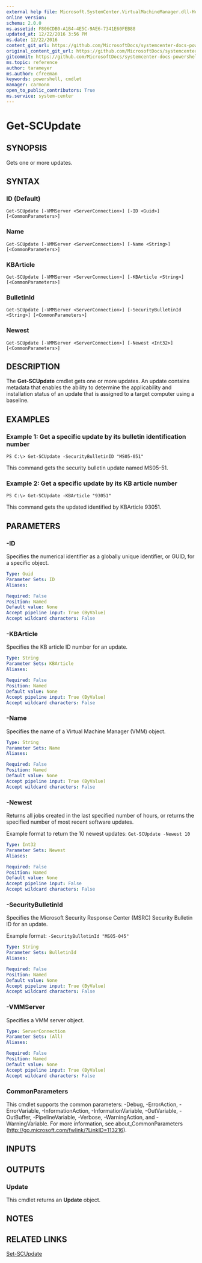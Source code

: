 ```yaml
---
external help file: Microsoft.SystemCenter.VirtualMachineManager.dll-Help.xml
online version: 
schema: 2.0.0
ms.assetid: F806CDB0-A1B4-4E5C-9AE6-7341E60FEB88
updated_at: 12/22/2016 3:56 PM
ms.date: 12/22/2016
content_git_url: https://github.com/MicrosoftDocs/systemcenter-docs-powershell/blob/master/systemcenter-cmdlets/SystemCenter2016/VirtualMachineManager/vlatest/Get-SCUpdate.md
original_content_git_url: https://github.com/MicrosoftDocs/systemcenter-docs-powershell/blob/master/systemcenter-cmdlets/SystemCenter2016/VirtualMachineManager/vlatest/Get-SCUpdate.md
gitcommit: https://github.com/MicrosoftDocs/systemcenter-docs-powershell/blob/96e5647587661652225fbdd2c797cd4d59d542bc/systemcenter-cmdlets/SystemCenter2016/VirtualMachineManager/vlatest/Get-SCUpdate.md
ms.topic: reference
author: tarameyer
ms.author: cfreeman
keywords: powershell, cmdlet
manager: carmonm
open_to_public_contributors: True
ms.service: system-center
---
```


# Get-SCUpdate

## SYNOPSIS
Gets one or more updates.

## SYNTAX

### ID (Default)
```
Get-SCUpdate [-VMMServer <ServerConnection>] [-ID <Guid>] [<CommonParameters>]
```

### Name
```
Get-SCUpdate [-VMMServer <ServerConnection>] [-Name <String>] [<CommonParameters>]
```

### KBArticle
```
Get-SCUpdate [-VMMServer <ServerConnection>] [-KBArticle <String>] [<CommonParameters>]
```

### BulletinId
```
Get-SCUpdate [-VMMServer <ServerConnection>] [-SecurityBulletinId <String>] [<CommonParameters>]
```

### Newest
```
Get-SCUpdate [-VMMServer <ServerConnection>] [-Newest <Int32>] [<CommonParameters>]
```

## DESCRIPTION
The **Get-SCUpdate** cmdlet gets one or more updates.
An update contains metadata that enables the ability to determine the applicability and installation status of an update that is assigned to a target computer using a baseline.

## EXAMPLES

### Example 1: Get a specific update by its bulletin identification number
```
PS C:\> Get-SCUpdate -SecurityBulletinID "MS05-051"
```

This command gets the security bulletin update named MS05-51.

### Example 2: Get a specific update by its KB article number
```
PS C:\> Get-SCUpdate -KBArticle "93051"
```

This command gets the updated identified by KBArticle 93051.

## PARAMETERS

### -ID
Specifies the numerical identifier as a globally unique identifier, or GUID, for a specific object.

```yaml
Type: Guid
Parameter Sets: ID
Aliases: 

Required: False
Position: Named
Default value: None
Accept pipeline input: True (ByValue)
Accept wildcard characters: False
```

### -KBArticle
Specifies the KB article ID number for an update.

```yaml
Type: String
Parameter Sets: KBArticle
Aliases: 

Required: False
Position: Named
Default value: None
Accept pipeline input: True (ByValue)
Accept wildcard characters: False
```

### -Name
Specifies the name of a Virtual Machine Manager (VMM) object.

```yaml
Type: String
Parameter Sets: Name
Aliases: 

Required: False
Position: Named
Default value: None
Accept pipeline input: True (ByValue)
Accept wildcard characters: False
```

### -Newest
Returns all jobs created in the last specified number of hours, or returns the specified number of most recent software updates.

Example format to return the 10 newest updates: `Get-SCUpdate -Newest 10`

```yaml
Type: Int32
Parameter Sets: Newest
Aliases: 

Required: False
Position: Named
Default value: None
Accept pipeline input: False
Accept wildcard characters: False
```

### -SecurityBulletinId
Specifies the Microsoft Security Response Center (MSRC) Security Bulletin ID for an update.

Example format: `-SecurityBulletinId "MS05-045"`

```yaml
Type: String
Parameter Sets: BulletinId
Aliases: 

Required: False
Position: Named
Default value: None
Accept pipeline input: True (ByValue)
Accept wildcard characters: False
```

### -VMMServer
Specifies a VMM server object.

```yaml
Type: ServerConnection
Parameter Sets: (All)
Aliases: 

Required: False
Position: Named
Default value: None
Accept pipeline input: True (ByValue)
Accept wildcard characters: False
```

### CommonParameters
This cmdlet supports the common parameters: -Debug, -ErrorAction, -ErrorVariable, -InformationAction, -InformationVariable, -OutVariable, -OutBuffer, -PipelineVariable, -Verbose, -WarningAction, and -WarningVariable. For more information, see about_CommonParameters (http://go.microsoft.com/fwlink/?LinkID=113216).

## INPUTS

## OUTPUTS

### Update
This cmdlet returns an **Update** object.

## NOTES

## RELATED LINKS

[Set-SCUpdate](xref:SystemCenter2016/VirtualMachineManager/vlatest/Set-SCUpdate.md)

